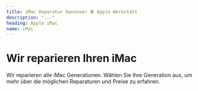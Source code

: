 ```yaml
---
title: iMac Reparatur Hannover 🛠️ Apple Werkstatt
description: "..."
heading: Apple iMac
name: iMac
---
```


# Wir reparieren Ihren iMac
Wir reparieren alle iMac Generationen. Wählen Sie Ihre Generation aus, um mehr über die möglichen Reparaturen und Preise zu erfahren.